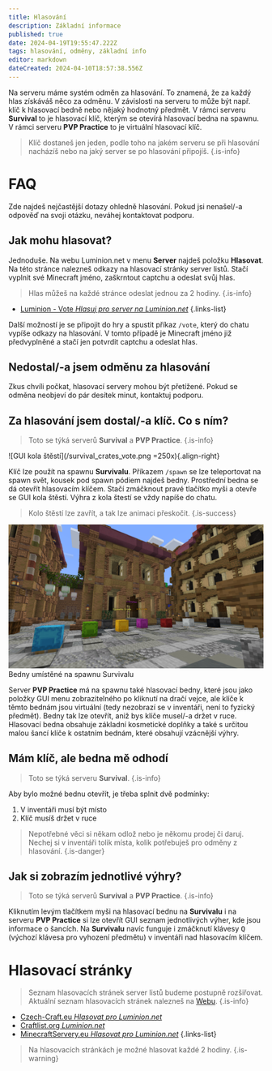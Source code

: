 ```yaml
---
title: Hlasování
description: Základní informace
published: true
date: 2024-04-19T19:55:47.222Z
tags: hlasování, odměny, základní info
editor: markdown
dateCreated: 2024-04-10T18:57:38.556Z
---
```


Na serveru máme systém odměn za hlasování. To znamená, že za každý hlas získáváš něco za odměnu. V závislosti na serveru to může být např. klíč k hlasovací bedně nebo nějaký hodnotný předmět. V rámci serveru **Survival** to je hlasovací klíč, kterým se otevírá hlasovací bedna na spawnu. V rámci serveru **PVP Practice** to je virtuální hlasovací klíč.

> Klíč dostaneš jen jeden, podle toho na jakém serveru se při hlasování nacházíš nebo na jaký server se po hlasování připojíš.
{.is-info}

# FAQ
Zde najdeš nejčastější dotazy ohledně hlasování. Pokud jsi nenašel/-a odpověď na svoji otázku, neváhej kontaktovat podporu.

## Jak mohu hlasovat?
Jednoduše. Na webu Luminion.net v menu **Server** najdeš položku **Hlasovat**. Na této stránce nalezneš odkazy na hlasovací stránky server listů. Stačí vyplnit své Minecraft jméno, zaškrntout captchu a odeslat svůj hlas.

> Hlas můžeš na každé stránce odeslat jednou za 2 hodiny.
{.is-info}

- [Luminion - Vote *Hlasuj pro server na Luminion.net*](https://luminion.net/vote)
{.links-list}

Další možností je se připojit do hry a spustit příkaz `/vote`, který do chatu vypíše odkazy na hlasování. V tomto případě je Minecraft jméno již předvyplněné a stačí jen potvrdit captchu a odeslat hlas.

## Nedostal/-a jsem odměnu za hlasování
Zkus chvíli počkat, hlasovací servery mohou být přetížené. Pokud se odměna neobjeví do pár desítek minut, kontaktuj podporu.

## Za hlasování jsem dostal/-a klíč. Co s ním?
> Toto se týká serverů **Survival** a **PVP Practice**.
{.is-info}

![GUI kola štěstí](/survival_crates_vote.png =250x){.align-right}

Klíč lze použít na spawnu **Survivalu**. Příkazem `/spawn` se lze teleportovat na spawn svět, kousek pod spawn pódiem najdeš bedny. Prostřední bedna se dá otevřít hlasovacím klíčem. Stačí zmáčknout pravé tlačítko myši a otevře se GUI kola štěstí. Výhra z kola štestí se vždy napíše do chatu.

> Kolo štěstí lze zavřít, a tak lze animaci přeskočit.
{.is-success}

![Bedny na spawnu Survivalu](/survival_crates.png)
Bedny umístěné na spawnu Survivalu

Server **PVP Practice** má na spawnu také hlasovací bedny, které jsou jako položky GUI menu zobrazitelného po kliknutí na dračí vejce, ale klíče k těmto bednám jsou virtuální (tedy nezobrazí se v inventáři, není to fyzický předmět). Bedny tak lze otevřít, aniž bys klíče musel/-a držet v ruce. Hlasovací bedna obsahuje základní kosmetické doplňky a také s určitou malou šancí klíče k ostatním bednám, které obsahují vzácnější výhry.

## Mám klíč, ale bedna mě odhodí
> Toto se týká serveru **Survival**.
{.is-info}

Aby bylo možné bednu otevřít, je třeba splnit dvě podmínky:
1. V inventáři musí být místo
2. Klíč musíš držet v ruce

> Nepotřebné věci si někam odlož nebo je někomu prodej či daruj. Nechej si v inventáři tolik místa, kolik potřebuješ pro odměny z hlasování.
{.is-danger}

## Jak si zobrazím jednotlivé výhry?
> Toto se týká serverů **Survival** a **PVP Practice**.
{.is-info}

Kliknutím levým tlačítkem myši na hlasovací bednu na **Survivalu** i na serveru **PVP Practice** si lze otevřít GUI seznam jednotlivých výher, kde jsou informace o šancích. Na **Survivalu** navíc funguje i zmáčknutí klávesy <kbd>Q</kbd> (výchozí klávesa pro vyhození předmětu) v inventáři nad hlasovacím klíčem.

# Hlasovací stránky
> Seznam hlasovacích stránek server listů budeme postupně rozšiřovat. Aktuální seznam hlasovacích stránek nalezneš na [Webu](https://luminion.net/vote).
{.is-info}

- [Czech-Craft.eu *Hlasovat pro Luminion.net*](https://czech-craft.eu/server/luminion-net/vote/)
- [Craftlist.org *Luminion.net*](https://craftlist.org/luminion-net)
- [MinecraftServery.eu *Hlasovat pro Luminion.net*](https://minecraftservery.eu/server/luminionnet/vote)
{.links-list}

> Na hlasovacích stránkách je možné hlasovat každé 2 hodiny.
{.is-warning}